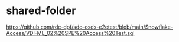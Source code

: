 # shared-folder
https://github.com/rdc-dpf/sdo-osds-e2etest/blob/main/Snowflake-Access/VDI-ML_02%20SPE%20Access%20Test.sql
